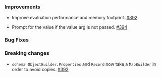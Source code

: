 ### Improvements

- Improve evaluation performance and memory footprint.
  [#392](https://github.com/pulumi/esc/pull/392)

- Prompt for the value if the value arg is not passed.
  [#394](https://github.com/pulumi/esc/pull/394)

### Bug Fixes

### Breaking changes

- `schema`: `ObjectBuilder.Properties` and `Record` now take a `MapBuilder` in order to avoid copies.
  [#392](https://github.com/pulumi/esc/pull/392)
